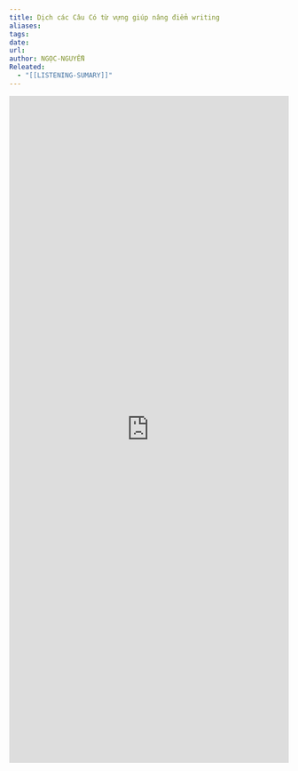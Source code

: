 ```yaml
---
title: Dịch các Câu Có từ vựng giúp nâng điểm writing
aliases: 
tags: 
date: 
url: 
author: NGỌC-NGUYỄN
Releated:
  - "[[LISTENING-SUMARY]]"
---
```


<iFrame src="https://drive.google.com/file/d/1E-PVMBBK3WLvD4Nfet3xNAuVqkvD7UrG/preview" width="100%" height="1200px" name="the-iFrame" frameborder="0"></iFrame><br>
